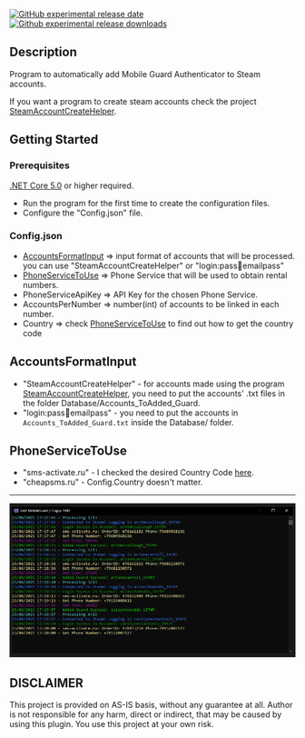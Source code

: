 [![GitHub experimental release date](https://img.shields.io/github/release-date-pre/Cappi1998/SteamAddMobileGuardAuthenticator.svg?label=Released&maxAge=600)](https://github.com/Cappi1998/SteamAddMobileGuardAuthenticator/releases)
[![Github experimental release downloads](https://img.shields.io/github/downloads-pre/Cappi1998/SteamAddMobileGuardAuthenticator/latest/total.svg?label=Downloads&maxAge=600)](https://github.com/Cappi1998/SteamAddMobileGuardAuthenticator/releases)


## Description
Program to automatically add Mobile Guard Authenticator to Steam accounts.

If you want a program to create steam accounts check the project [SteamAccountCreateHelper](https://github.com/Cappi1998/SteamAccountCreateHelper).

## Getting Started

### Prerequisites
[.NET Core 5.0](https://dotnet.microsoft.com/download) or higher required. 

- Run the program for the first time to create the configuration files.
- Configure the "Config.json" file.


### Config.json
- <a href="#AccountsFormatInput">AccountsFormatInput</a> => input format of accounts that will be processed. you can use "SteamAccountCreateHelper" or "login:pass:email:emailpass"
- <a href="#PhoneServiceToUse">PhoneServiceToUse</a> => Phone Service that will be used to obtain rental numbers.
- PhoneServiceApiKey => API Key for the chosen Phone Service.
- AccountsPerNumber => number(int) of accounts to be linked in each number.
- Country => check <a href="#PhoneServiceToUse">PhoneServiceToUse</a> to find out how to get the country code

## AccountsFormatInput
- "SteamAccountCreateHelper" - for accounts made using the program [SteamAccountCreateHelper](https://github.com/Cappi1998/SteamAccountCreateHelper), you need to put the accounts' .txt files in the folder Database/Accounts_ToAdded_Guard.
- "login:pass:email:emailpass" - you need to put the accounts in `Accounts_ToAdded_Guard.txt` inside the Database/ folder.

## PhoneServiceToUse
- "sms-activate.ru" - I checked the desired Country Code [here](https://sms-activate.ru/en/api2).
- "cheapsms.ru" - Config.Country doesn't matter.

---
![](Screenshots/Print.png) 

## DISCLAIMER
This project is provided on AS-IS basis, without any guarantee at all. Author is not responsible for any harm, direct or indirect, that may be caused by using this plugin. You use this project at your own risk.
